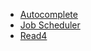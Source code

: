* [Autocomplete](./md/autocomplete.md)
* [Job Scheduler](./md/job_scheduler.md)
* [Read4](./md/read4.md)
